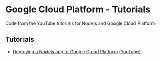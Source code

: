 # Google Cloud Platform - Tutorials
Code from the YouTube tutorials for Nodejs and Google Cloud Platform

## Tutorials 

- [Deploying a Nodejs app to Google Cloud Platform](https://github.com/ChrisParsonsDev/gcptutorials/tree/master/deployingtogcp) [(YouTube)](https://www.youtube.com/watch?v=n4svrNcAkJg)
